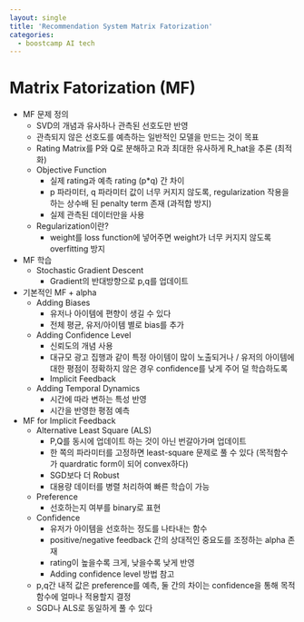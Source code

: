 ```yaml
---
layout: single
title: 'Recommendation System Matrix Fatorization'
categories:
  - boostcamp AI tech
---
```

# Matrix Fatorization (MF)
- MF 문제 정의
  - SVD의 개념과 유사하나 관측된 선호도만 반영
  - 관측되지 않은 선호도를 예측하는 일반적인 모델을 만드는 것이 목표
  - Rating Matrix를 P와 Q로 분해하고 R과 최대한 유사하게 R_hat을 추론 (최적화)
  - Objective Function
    - 실제 rating과 예측 rating (p*q) 간 차이
    - p 파라미터, q 파라미터 값이 너무 커지지 않도록, regularization 작용을하는 상수배 된 penalty term 존재 (과적합 방지)
    - 실제 관측된 데이터만을 사용
  - Regularization이란?
    - weight를 loss function에 넣어주면 weight가 너무 커지지 않도록 overfitting 방지
- MF 학습
  - Stochastic Gradient Descent
    - Gradient의 반대방향으로 p,q를 업데이트
- 기본적인 MF + alpha
  - Adding Biases
    - 유저나 아이템에 편향이 생길 수 있다
    - 전체 평균, 유저/아이템 별로 bias를 추가
  - Adding Confidence Level
    - 신뢰도의 개념 사용
    - 대규모 광고 집행과 같이 특정 아이템이 많이 노출되거나 / 유저의 아이템에 대한 평점이 정확하지 않은 경우 confidence를 낮게 주어 덜 학습하도록
    - Implicit Feedback
  - Adding Temporal Dynamics
    - 시간에 따라 변하는 특성 반영
    - 시간을 반영한 평점 예측
- MF for Implicit Feedback
  - Alternative Least Square (ALS)
    - P,Q를 동시에 업데이트 하는 것이 아닌 번갈아가며 업데이트
    - 한 쪽의 파라미터를 고정하면 least-square 문제로 풀 수 있다 (목적함수가 quardratic form이 되어 convex하다)
    - SGD보다 더 Robust
    - 대용량 데이터를 병렬 처리하여 빠른 학습이 가능
  - Preference
    - 선호하는지 여부를 binary로 표현
  - Confidence
    - 유저가 아이템을 선호하는 정도를 나타내는 함수
    - positive/negative feedback 간의 상대적인 중요도를 조정하는 alpha 존재
    - rating이 높을수록 크게, 낮을수록 낮게 반영
    - Adding confidence level 방법 참고
  - p,q간 내적 값은 preference를 예측, 둘 간의 차이는 confidence을 통해 목적함수에 얼마나 적용할지 결정
  - SGD나 ALS로 동일하게 풀 수 있다